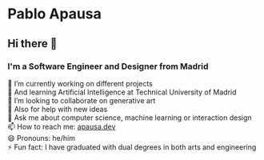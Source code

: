 # Pablo Apausa

## Hi there 👋

### I'm a Software Engineer and Designer from Madrid

🔭 I’m currently working on different projects  
🌱 And learning Artificial Intelligence at Technical University of Madrid  
👯 I’m looking to collaborate on generative art  
🤔 Also for help with new ideas  
💬 Ask me about computer science, machine learning or interaction design  
📫 How to reach me: [apausa.dev](https://wwww.apausa.dev)  
😄 Pronouns: he/him  
⚡ Fun fact: I have graduated with dual degrees in both arts and engineering  
